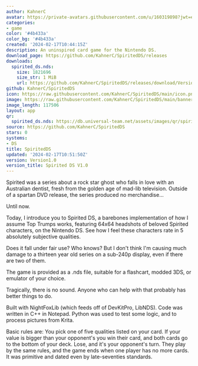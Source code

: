 ```yaml
---
author: KahnerC
avatar: https://private-avatars.githubusercontent.com/u/160319898?jwt=eyJhbGciOiJIUzI1NiIsInR5cCI6IkpXVCJ9.eyJpc3MiOiJnaXRodWIuY29tIiwiYXVkIjoicmF3LmdpdGh1YnVzZXJjb250ZW50LmNvbSIsImtleSI6ImtleTEiLCJleHAiOjE3MzQ2NzYwODAsIm5iZiI6MTczNDY3NDg4MCwicGF0aCI6Ii91LzE2MDMxOTg5OCJ9.u_lW6dV9YkmGXZQ6XkxRdswkv2mlz1JTDOLvvZgEP64&v=4
categories:
- game
color: '#4b433a'
color_bg: '#4b433a'
created: '2024-02-17T10:44:15Z'
description: An uninspired card game for the Nintendo DS.
download_page: https://github.com/KahnerC/SpiritedDS/releases
downloads:
  spirited_ds.nds:
    size: 1821696
    size_str: 1 MiB
    url: https://github.com/KahnerC/SpiritedDS/releases/download/Version1.0/spirited_ds.nds
github: KahnerC/SpiritedDS
icon: https://raw.githubusercontent.com/KahnerC/SpiritedDS/main/icon.png
image: https://raw.githubusercontent.com/KahnerC/SpiritedDS/main/banner.png
image_length: 117506
layout: app
qr:
  spirited_ds.nds: https://db.universal-team.net/assets/images/qr/spirited_ds-nds.png
source: https://github.com/KahnerC/SpiritedDS
stars: 0
systems:
- DS
title: SpiritedDS
updated: '2024-02-17T10:51:50Z'
version: Version1.0
version_title: Spirited DS V1.0
---
```

Spirited was a series about a rock star ghost who falls in love with an Australian dentist, fresh from the golden age of mad-lib television. Outside of a spartan DVD release, the series produced no merchandise...

Until now.

Today, I introduce you to Spirited DS, a barebones implementation of how I assume Top Trumps works, featuring 64x64 headshots of beloved Spirited characters, on the Nintendo DS. See how I feel these characters rate in 5 absolutely subjective qualities.

Does it fall under fair use? Who knows? But I don't think I'm causing much damage to a thirteen year old series on a sub-240p display, even if there are two of them.

The game is provided as a .nds file, suitable for a flashcart, modded 3DS, or emulator of your choice.

Tragically, there is no sound. Anyone who can help with that probably has better things to do.

Built with NightFoxLib (which feeds off of DevKitPro, LibNDS). Code was written in C++ in Notepad. Python was used to test some logic, and to process pictures from Krita.

Basic rules are: You pick one of five qualities listed on your card. If your value is bigger than your opponent's you win their card, and both cards go to the bottom of your deck. Lose, and it's your opponent's turn. They play by the same rules, and the game ends when one player has no more cards. It was primitive and dated even by late-seventies standards.